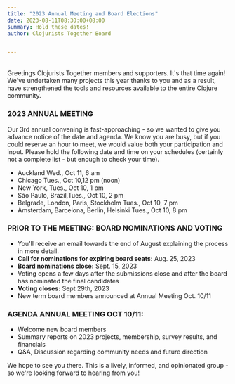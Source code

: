```yaml
---
title: "2023 Annual Meeting and Board Elections"
date: 2023-08-11T08:30:00+08:00
summary: Hold these dates!
author: Clojurists Together Board


---  
```

<br>
Greetings Clojurists Together members and supporters. It's that time again!  We've undertaken many projects this year thanks to you and as a result, have strengthened the tools and resources available to the entire Clojure community.  

### 2023 ANNUAL MEETING  
Our 3rd annual convening is fast-approaching - so we wanted to give you advance notice of the date and agenda. We know you are busy, but if you could reserve an hour to meet, we would value both your participation and input. Please hold the following date and time on your schedules  (certainly not a complete list - but enough to check your time).
- Auckland Wed., Oct 11, 6 am
- Chicago Tues., Oct 10,12 pm (noon)
- New York, Tues., Oct 10, 1 pm
- São Paulo, Brazil,Tues., Oct 10, 2 pm
- Belgrade, London, Paris, Stockholm Tues., Oct 10, 7 pm
- Amsterdam, Barcelona, Berlin, Helsinki Tues., Oct 10, 8 pm

### PRIOR TO THE MEETING: BOARD NOMINATIONS AND VOTING
- You'll receive an email towards the end of August explaining the process in more detail. 
- **Call for nominations for expiring board seats:** Aug. 25, 2023
- **Board nominations close:** Sept. 15, 2023
- Voting opens a few days after the submissions close and after the board has nominated the final candidates
- **Voting closes:** Sept 29th, 2023
- New term board members announced at Annual Meeting Oct. 10/11

### AGENDA ANNUAL MEETING OCT 10/11:
- Welcome new board members
- Summary reports on  2023 projects, membership, survey results, and financials
- Q&A, Discussion  regarding community needs and future direction

We hope to see you there. This is a lively, informed, and opinionated group - so we're looking forward to hearing from you!

